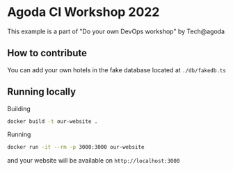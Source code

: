 # Agoda CI Workshop 2022

This example is a part of "Do your own DevOps workshop" by Tech@agoda

## How to contribute

You can add your own hotels in the fake database located at `./db/fakedb.ts`

## Running locally

Building

```bash
docker build -t our-website .
```

Running

```bash
docker run -it --rm -p 3000:3000 our-website
```

and your website will be available on `http://localhost:3000`
